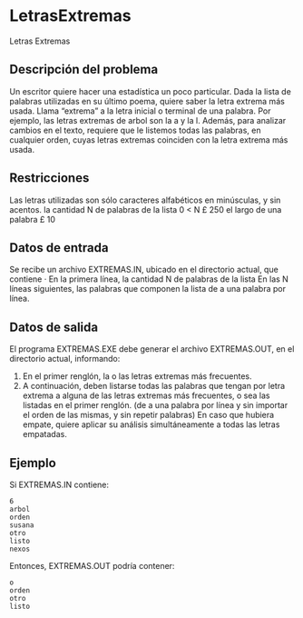 # LetrasExtremas
Letras Extremas

## Descripción del problema
Un escritor quiere hacer una estadística un poco
particular.
Dada la lista de palabras utilizadas en su último
poema, quiere saber la letra extrema más
usada. Llama “extrema” a la letra inicial o
terminal de una palabra. Por ejemplo, las letras
extremas de arbol son la a y la l.
Además, para analizar cambios en el texto,
requiere que le listemos todas las palabras, en
cualquier orden, cuyas letras extremas coinciden
con la letra extrema más usada.
## Restricciones
Las letras utilizadas son sólo caracteres alfabéticos
en minúsculas, y sin acentos.
la cantidad N de palabras de la lista
 0 < N £ 250
el largo de una palabra £ 10
## Datos de entrada
Se recibe un archivo EXTREMAS.IN, ubicado
en el directorio actual, que contiene
· En la primera línea, la cantidad N de palabras
de la lista
En las N líneas siguientes, las palabras que
componen la lista de a una palabra  por línea.
## Datos de salida
El programa EXTREMAS.EXE debe generar el
archivo EXTREMAS.OUT, en el directorio actual,
informando:
1) En el primer renglón, la o las letras extremas
más frecuentes.
2) A continuación, deben listarse todas las
palabras que tengan por letra extrema a
alguna de las letras extremas más frecuentes,
o sea las listadas en el primer renglón. (de a
una palabra por línea y sin importar el orden
de las mismas, y sin repetir palabras)
En caso que hubiera empate, quiere aplicar su
análisis simultáneamente a todas las letras
empatadas.

## Ejemplo
Si EXTREMAS.IN contiene:

    6
    arbol
    orden
    susana
    otro
    listo
    nexos

Entonces, EXTREMAS.OUT podría contener:

    o
    orden
    otro
    listo
